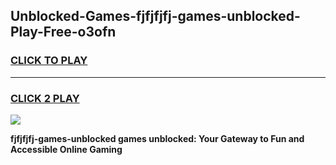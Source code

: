 
## Unblocked-Games-fjfjfjfj-games-unblocked-Play-Free-o3ofn
<h3>
<a href="https://premium76.site?title=fjfjfjfj-games-unblocked&ref=18A1">CLICK TO PLAY</a></h3>
<hr>

<h3>
<a href="https://premium76.site?title=fjfjfjfj-games-unblocked&ref=18A1">CLICK 2 PLAY</a>
  
</h3>

<a href="https://premium76.site?title=fjfjfjfj-games-unblocked&ref=18A1"><img src="https://clearcache.store/games.png"></a>


**fjfjfjfj-games-unblocked games unblocked: Your Gateway to Fun and Accessible Online Gaming**
